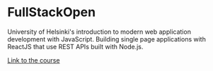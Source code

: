 # FullStackOpen
University of Helsinki's introduction to modern web application development with JavaScript. Building single page applications with ReactJS that use REST APIs built with Node.js.

[Link to the course](https://fullstackopen.com/en/)
